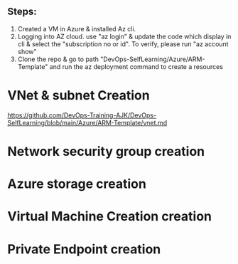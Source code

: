 ## Steps:
1. Created a VM in Azure & installed Az cli.
2. Logging into AZ cloud. use "az login" & update the code which display in cli & select the "subscription no or id". To verify, please run "az account show"
3. Clone the repo & go to path "DevOps-SelfLearning/Azure/ARM-Template" and run the az deployment command to create a resources
   
# VNet & subnet Creation
https://github.com/DevOps-Training-AJK/DevOps-SelfLearning/blob/main/Azure/ARM-Template/vnet.md

# Network security group creation


# Azure storage creation


# Virtual Machine Creation creation


# Private Endpoint creation
